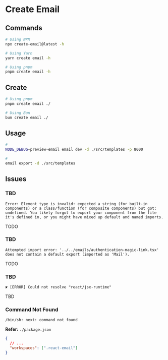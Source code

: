 # Create Email

## Commands

```sh
# Using NPM
npx create-email@latest -h

# Using Yarn
yarn create email -h

# Using pnpm
pnpm create email -h
```

## Create

```sh
# Using pnpm
pnpm create email ./

# Using Bun
bun create email ./
```

## Usage

```sh
#
NODE_DEBUG=preview-email email dev -d ./src/templates -p 8000

#
email export -d ./src/templates
```

## Issues

### TBD

```log
Error: Element type is invalid: expected a string (for built-in components) or a class/function (for composite components) but got: undefined. You likely forgot to export your component from the file it's defined in, or you might have mixed up default and named imports.
```

TODO

### TBD

```log
Attempted import error: '../../emails/authentication-magic-link.tsx' does not contain a default export (imported as 'Mail').
```

TODO

### TBD

```log
✘ [ERROR] Could not resolve "react/jsx-runtime"
```

TBD

### Command Not Found

```log
/bin/sh: next: command not found
```

<!-- **Refer:** `./pnpm-workspace.yaml`

```yml
---
packages:
  - ./apps/*
  - ./packages/*
  - ./packages/email/.react-email
``` -->

**Refer:** `./package.json`

```json
{
  // ...
  "workspaces": [".react-email"]
}
```
